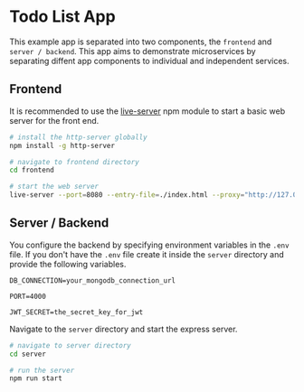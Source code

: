 # Todo List App

This example app is separated into two components, the `frontend` and `server / backend`. This app aims to demonstrate microservices by separating diffent app components to individual and independent services.

## Frontend

It is recommended to use the [live-server](https://www.npmjs.com/package/live-server) npm module to start a basic web server for the front end.

```bash
# install the http-server globally
npm install -g http-server

# navigate to frontend directory
cd frontend

# start the web server
live-server --port=8080 --entry-file=./index.html --proxy="http://127.0.0.1:8080/"
```

## Server / Backend

You configure the backend by specifying environment variables in the `.env` file. If you don't have the `.env` file create it inside the `server` directory and provide the following variables.

```env
DB_CONNECTION=your_mongodb_connection_url

PORT=4000

JWT_SECRET=the_secret_key_for_jwt
```

Navigate to the `server` directory and start the express server.

```bash
# navigate to server directory
cd server

# run the server
npm run start
```
